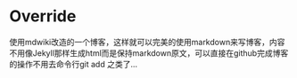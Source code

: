 Override
======

使用mdwiki改造的一个博客，这样就可以完美的使用markdown来写博客，内容不用像Jekyll那样生成html而是保持markdown原文，可以直接在github完成博客的操作不用去命令行git add 之类了...
